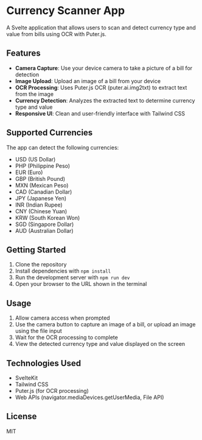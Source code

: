 # Currency Scanner App

A Svelte application that allows users to scan and detect currency type and value from bills using OCR with Puter.js.

## Features

- **Camera Capture**: Use your device camera to take a picture of a bill for detection
- **Image Upload**: Upload an image of a bill from your device
- **OCR Processing**: Uses Puter.js OCR (puter.ai.img2txt) to extract text from the image
- **Currency Detection**: Analyzes the extracted text to determine currency type and value
- **Responsive UI**: Clean and user-friendly interface with Tailwind CSS

## Supported Currencies

The app can detect the following currencies:
- USD (US Dollar)
- PHP (Philippine Peso)
- EUR (Euro)
- GBP (British Pound)
- MXN (Mexican Peso)
- CAD (Canadian Dollar)
- JPY (Japanese Yen)
- INR (Indian Rupee)
- CNY (Chinese Yuan)
- KRW (South Korean Won)
- SGD (Singapore Dollar)
- AUD (Australian Dollar)

## Getting Started

1. Clone the repository
2. Install dependencies with `npm install`
3. Run the development server with `npm run dev`
4. Open your browser to the URL shown in the terminal

## Usage

1. Allow camera access when prompted
2. Use the camera button to capture an image of a bill, or upload an image using the file input
3. Wait for the OCR processing to complete
4. View the detected currency type and value displayed on the screen

## Technologies Used

- SvelteKit
- Tailwind CSS
- Puter.js (for OCR processing)
- Web APIs (navigator.mediaDevices.getUserMedia, File API)

## License

MIT
